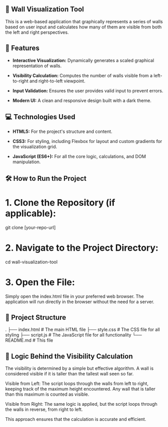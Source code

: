 ## 🧱 Wall Visualization Tool
This is a web-based application that graphically represents a series of walls based on user input and calculates how many of them are visible from both the left and right perspectives.

## 🚀 Features
* **Interactive Visualization:** Dynamically generates a scaled graphical representation of walls.

* **Visibility Calculation:** Computes the number of walls visible from a left-to-right and right-to-left viewpoint.

* **Input Validation:** Ensures the user provides valid input to prevent errors.

* **Modern UI:** A clean and responsive design built with a dark theme.

## 💻 Technologies Used
* **HTML5:** For the project's structure and content.

* **CSS3:** For styling, including Flexbox for layout and custom gradients for the visualization grid.

* **JavaScript (ES6+):** For all the core logic, calculations, and DOM manipulation.

## 🛠️ How to Run the Project
# 1. Clone the Repository (if applicable):
git clone [your-repo-url]

# 2. Navigate to the Project Directory:
cd wall-visualization-tool

# 3. Open the File:
Simply open the index.html file in your preferred web browser. The application will run directly in the browser without the need for a server.

## 📌 Project Structure
.
├── index.html          # The main HTML file
├── style.css           # The CSS file for all styling
├── script.js           # The JavaScript file for all functionality
└── README.md           # This file

## 🧠 Logic Behind the Visibility Calculation
The visibility is determined by a simple but effective algorithm. A wall is considered visible if it is taller than the tallest wall seen so far.

Visible from Left: The script loops through the walls from left to right, keeping track of the maximum height encountered. Any wall that is taller than this maximum is counted as visible.

Visible from Right: The same logic is applied, but the script loops through the walls in reverse, from right to left.

This approach ensures that the calculation is accurate and efficient.